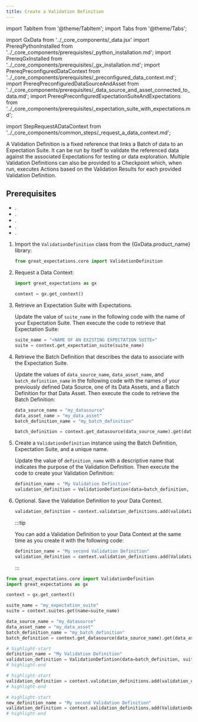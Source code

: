```yaml
---
title: Create a Validation Definition
---
```

import TabItem from '@theme/TabItem';
import Tabs from '@theme/Tabs';

import GxData from '../_core_components/_data.jsx'
import PrereqPythonInstalled from '../_core_components/prerequisites/_python_installation.md';
import PrereqGxInstalled from '../_core_components/prerequisites/_gx_installation.md';
import PrereqPreconfiguredDataContext from '../_core_components/prerequisites/_preconfigured_data_context.md';
import PrereqPreconfiguredDataSourceAndAsset from '../_core_components/prerequisites/_data_source_and_asset_connected_to_data.md';
import PrereqPreconfiguredExpectationSuiteAndExpectations from '../_core_components/prerequisites/_expectation_suite_with_expectations.md';

import StepRequestADataContext from '../_core_components/common_steps/_request_a_data_context.md';


A Validation Definition is a fixed reference that links a Batch of data to an Expectation Suite. It can be run by itself to validate the referenced data against the associated Expectations for testing or data exploration.  Multiple Validation Definitions can also be provided to a Checkpoint which, when run, executes Actions based on the Validation Results for each provided Validation Definition.

## Prerequisites

- <PrereqPythonInstalled/>.
- <PrereqGxInstalled/>.
- <PrereqPreconfiguredDataContext/>.
- <PrereqPreconfiguredDataSourceAndAsset/>.
- <PrereqPreconfiguredExpectationSuiteAndExpectations/>.

<Tabs>

<TabItem value="procedure" label="Procedure">

1. Import the `ValidationDefinition` class from the {GxData.product_name} library:

   ```python title="Python"
   from great_expectations.core import ValidationDefinition
   ```

2. Request a Data Context:

   ```python title="Python"
   import great_expectations as gx
   
   context = gx.get_context()
   ```

3. Retrieve an Expectation Suite with Expectations.

   Update the value of `suite_name` in the following code with the name of your Expectation Suite.  Then execute the code to retrieve that Expectation Suite:

   ```python title="Python"
   suite_name = "<NAME OF AN EXISTING EXPECTATION SUITE>"
   suite = context.get_expectation_suite(suite_name)
   ```

4. Retrieve the Batch Definition that describes the data to associate with the Expectation Suite.

   Update the values of `data_source_name`, `data_asset_name`, and `batch_definition_name` in the following code with the names of your previously defined Data Source, one of its Data Assets, and a Batch Definition for that Data Asset.  Then execute the code to retrieve the Batch Definition:

   ```python title="Python"
   data_source_name = "my_datasource"
   data_asset_name = "my_data_asset"
   batch_definition_name = "my_batch_definition"

   batch_definition = context.get_datasource(data_source_name).get(data_asset_name).get(batch_definition_name)
   ```

5. Create a `ValidationDefinition` instance using the Batch Definition, Expectation Suite, and a unique name.

   Update the value of `definition_name` with a descriptive name that indicates the purpose of the Validation Definition.  Then execute the code to create your Validation Definition:

   ```python title="Python"
   definition_name = "My Validation Definition"
   validation_definition = ValidationDefintion(data=batch_definition, suite=suite, name=definition_name)
   ```

6. Optional. Save the Validation Definition to your Data Context.

   ```python title="Python"
   validation_definition = context.validation_definitions.add(validation_definition)
   ```

   :::tip

   You can add a Validation Definition to your Data Context at the same time as you create it with the following code:

   ```python title="Python"
   definition_name = "My second Validation Definition"
   validation_definition = context.validation_definitions.add(ValidationDefinition(data=batch_definition, suite=suite, name=definition_name)) 
   ```

   :::

</TabItem>

<TabItem value="sample_code" label="Sample code">

```python showLineNumbers title="Python"
from great_expectations.core import ValidationDefinition
import great_expectations as gx

context = gx.get_context()

suite_name = "my_expectation_suite"
suite = context.suites.get(name=suite_name)

data_source_name = "my_datasource"
data_asset_name = "my_data_asset"
batch_definition_name = "my_batch_definition"
batch_definition = context.get_datasource(data_source_name).get(data_asset_name).get(batch_definition_name)

# highlight-start
definition_name = "My Validation Definition"
validation_definition = ValidationDefintion(data=batch_definition, suite=suite, name=definition_name)
# highlight-end

# highlight-start
validation_definition = context.validation_definitions.add(validation_definition)
# highlight-end

# highlight-start
new_definition_name = "My second Validation Definition"
validation_definition = context.validation_definitions.add(ValidationDefinition(data=batch_definition, suite=suite, name=new_definition_name)) 
# highlight-end
```

</TabItem>

</Tabs>